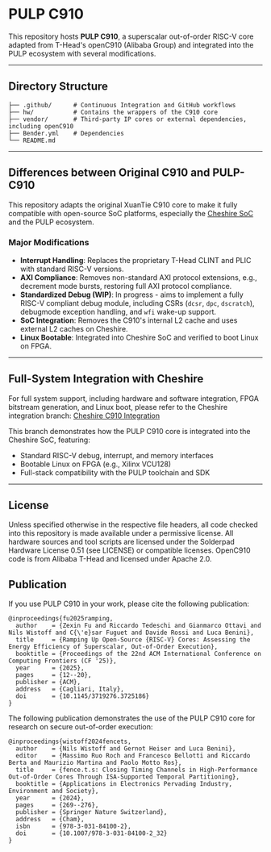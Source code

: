 # PULP C910

<!-- Introduction -->
This repository hosts **PULP C910**, a superscalar out-of-order RISC-V core adapted from T-Head's openC910 (Alibaba Group) and integrated into the PULP ecosystem with several modifications.

---

## Directory Structure

<!-- Directory overview with explanations -->
```
├── .github/      # Continuous Integration and GitHub workflows
├── hw/           # Contains the wrappers of the C910 core
├── vendor/       # Third-party IP cores or external dependencies, including openC910
├── Bender.yml    # Dependencies
└── README.md
```

---


## Differences between Original C910 and PULP-C910

<!-- Highlighting the key architectural and integration differences -->
This repository adapts the original XuanTie C910 core to make it fully compatible with open-source SoC platforms, especially the [Cheshire SoC](https://github.com/pulp-platform/cheshire) and the PULP ecosystem.

### Major Modifications

- **Interrupt Handling**: Replaces the proprietary T-Head CLINT and PLIC with standard RISC-V versions.
- **AXI Compliance**: Removes non-standard AXI protocol extensions, e.g., decrement mode bursts, restoring full AXI protocol compliance.
- **Standardized Debug (WIP)**: In progress - aims to implement a fully RISC-V compliant debug module, including CSRs (`dcsr`, `dpc`, `dscratch`), debugmode exception handling, and `wfi` wake-up support.
- **SoC Integration**: Removes the C910's internal L2 cache and uses external L2 caches on Cheshire.
- **Linux Bootable**: Integrated into Cheshire SoC and verified to boot Linux on FPGA.

---

## Full-System Integration with Cheshire

For full system support, including hardware and software integration, FPGA bitstream generation, and Linux boot, please refer to the Cheshire integration branch: [Cheshire C910 Integration](https://github.com/pulp-platform/cheshire/tree/zx/c910_preopen)

This branch demonstrates how the PULP C910 core is integrated into the Cheshire SoC, featuring:

- Standard RISC-V debug, interrupt, and memory interfaces  
- Bootable Linux on FPGA (e.g., Xilinx VCU128)  
- Full-stack compatibility with the PULP toolchain and SDK

---

## License

<!-- Licensing information -->
Unless specified otherwise in the respective file headers, all code checked into this repository is made available under a permissive license. All hardware sources and tool scripts are licensed under the Solderpad Hardware License 0.51 (see LICENSE) or compatible licenses.
OpenC910 code is from Alibaba T-Head and licensed under Apache 2.0.

## Publication

If you use PULP C910 in your work, please cite the following publication:

```
@inproceedings{fu2025ramping,
  author    = {Zexin Fu and Riccardo Tedeschi and Gianmarco Ottavi and Nils Wistoff and C{\'e}sar Fuguet and Davide Rossi and Luca Benini},
  title     = {Ramping Up Open-Source {RISC-V} Cores: Assessing the Energy Efficiency of Superscalar, Out-of-Order Execution},
  booktitle = {Proceedings of the 22nd ACM International Conference on Computing Frontiers (CF '25)},
  year      = {2025},
  pages     = {12--20},
  publisher = {ACM},
  address   = {Cagliari, Italy},
  doi       = {10.1145/3719276.3725186}
}
```

The following publication demonstrates the use of the PULP C910 core for research on secure out-of-order execution:
```
@inproceedings{wistoff2024fencets,
  author    = {Nils Wistoff and Gernot Heiser and Luca Benini},
  editor    = {Massimo Ruo Roch and Francesco Bellotti and Riccardo Berta and Maurizio Martina and Paolo Motto Ros},
  title     = {fence.t.s: Closing Timing Channels in High-Performance Out-of-Order Cores Through ISA-Supported Temporal Partitioning},
  booktitle = {Applications in Electronics Pervading Industry, Environment and Society},
  year      = {2024},
  pages     = {269--276},
  publisher = {Springer Nature Switzerland},
  address   = {Cham},
  isbn      = {978-3-031-84100-2},
  doi       = {10.1007/978-3-031-84100-2_32}
}
```
